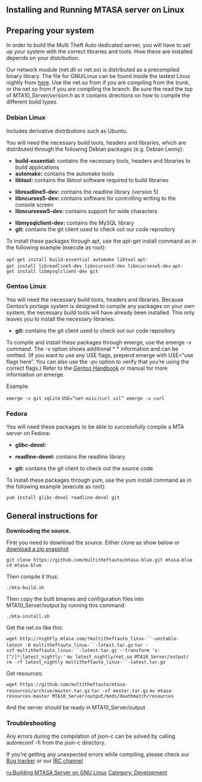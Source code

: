 Installing and Running MTASA server on Linux
--------------------------------------------

Preparing your system
---------------------

In order to build the Multi Theft Auto dedicated server, you will have to set up your system with the correct libraries and tools. How these are installed depends on your distribution.

Our network module (net.dll or net.so) is distributed as a precompiled binary library. The file for GNU/Linux can be found inside the lastest Linux nightly from [here](http://nightly.mtasa.com/). Use the net.so from if you are compiling from the trunk, or the net.so from if you are compiling the branch. Be sure the read the top of *MTA10\_Server/version.h* as it contains directions on how to compile the different build types.

### Debian Linux

Includes derivative distributions such as Ubuntu.

You will need the necessary build tools, headers and libraries, which are distributed through the following Debian packages (e.g. Debian Lenny):

-   **build-essential:** contains the necessary tools, headers and libraries to build applications
-   **automake:** contains the automake tools
-   **libtool:** contains the libtool software required to build libraries

<!-- -->

-   **libreadline5-dev:** contains the readline library (version 5)
-   **libncurses5-dev:** contains software for controlling writing to the console screen
-   **libncursesw5-dev:** contains support for wide characters

<!-- -->

-   **libmysqlclient-dev:** contains the MySQL library
-   **git:** contains the git client used to check out our code repository

To install these packages through apt, use the apt-get install <package list> command as in the following example (execute as root):

`apt-get install build-essential automake libtool`
`apt-get install libreadline5-dev libncurses5-dev libncursesw5-dev`
`apt-get install libmysqlclient-dev git `

### Gentoo Linux

You will need the necessary build tools, headers and libraries. Because Gentoo’s portage system is designed to compile any packages on your own system, the necessary build tools will have already been installed. This only leaves you to install the necessary libraries:

-   **git:** contains the git client used to check out our code repository

To compile and install these packages through emerge, use the emerge -v <package list> command. The -v option shows additional \* \* information and can be omitted. (If you want to use any USE flags, prepend emerge with USE=“use flags here”. You can also use the -pv option to verify that you’re using the correct flags.) Refer to the [Gentoo Handbook](http://www.gentoo.org/doc/en/handbook/handbook-x86.xml?part=2&chap=1) or manual for more information on emerge.

Example:

`emerge -v git sqlite`
`USE=“net-misc/curl ssl” emerge -v curl`

### Fedora

You will need these packages to be able to successfully compile a MTA server on Fedora:

-   **glibc-devel:**

<!-- -->

-   **readline-devel:** contains the readline library

<!-- -->

-   **git:** contains the git client to check out the source code

To install these packages through yum, use the yum install <package list> command as in the following example (execute as root):

`yum install glibc-devel readline-devel git`

General instructions for 
-------------------------

**Downloading the source.**

First you need to download the source. Either clone as show below or [download a zip snapshot](https://github.com/multitheftauto/mtasa-blue/archive/master.zip)

`git clone https://github.com/multitheftauto/mtasa-blue.git mtasa-blue`
`cd mtasa-blue`

Then compile it thus:

`./mta-build.sh`

Then copy the built binaries and configuration files into MTA10\_Server/output by running this command:

`./mta-install.sh`

Get the net.so like this:

`wget http://nightly.mtasa.com/?multitheftauto_linux-``-unstable-latest -O multitheftauto_linux-``-latest.tar.gz`
`tar -xzf multitheftauto_linux-``-latest.tar.gz --transform 's:[^/]*:latest_nightly:'`
`mv latest_nightly/net.so MTA10_Server/output/`
`rm -rf latest_nightly multitheftauto_linux-``-latest.tar.gz`

Get resources:

`wget https://github.com/multitheftauto/mtasa-resources/archive/master.tar.gz`
`tar -xf master.tar.gz`
`mv mtasa-resources-master MTA10_Server/output/mods/deathmatch/resources`

And the server should be ready in MTA10\_Server/output

### **Troubleshooting**

Any errors during the compilation of json-c can be solved by calling autoreconf -fi from the json-c directory.

If you’re getting any unexpected errors while compiling, please check our [Bug tracker](http://bugs.mtasa.com/) or our [IRC channel](irc://irc.multitheftauto.com/)

[ru:Building MTASA Server on GNU Linux](/docs/ru:building_mtasa_server_on_gnu_linux.md "wikilink") [Category: Development](/Category:_Development.md "wikilink")
